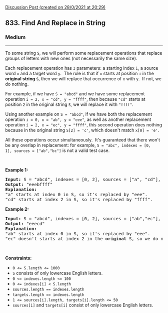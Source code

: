 [Discussion Post (created on 28/0/2021 at 20:29)](https://leetcode.com/problems/find-and-replace-in-string/discuss/1039748/JavaScript-Solution)  
<h2>833. Find And Replace in String</h2><h3>Medium</h3><hr><div><p>To some string <code>S</code>, we will perform some&nbsp;replacement&nbsp;operations that replace groups of letters with new ones (not necessarily the same size).</p>

<p>Each replacement operation has <code>3</code> parameters: a starting index <code>i</code>, a source word&nbsp;<code>x</code>&nbsp;and a target word&nbsp;<code>y</code>.&nbsp; The rule is that if <code><font face="monospace">x</font></code>&nbsp;starts at position <code>i</code>&nbsp;in the <strong>original</strong> <strong>string</strong> <strong><code>S</code></strong>, then we will replace that occurrence of&nbsp;<code>x</code>&nbsp;with&nbsp;<code>y</code>.&nbsp; If not, we do nothing.</p>

<p>For example, if we have&nbsp;<code>S = "abcd"</code>&nbsp;and we have some replacement operation&nbsp;<code>i = 2, x = "cd", y = "ffff"</code>, then because&nbsp;<code>"cd"</code>&nbsp;starts at position <code><font face="monospace">2</font></code>&nbsp;in the original string <code>S</code>, we will replace it with <code>"ffff"</code>.</p>

<p>Using another example on <code>S = "abcd"</code>, if we have both the replacement operation <code>i = 0, x = "ab", y = "eee"</code>, as well as another replacement operation&nbsp;<code>i = 2, x = "ec", y = "ffff"</code>, this second operation does nothing because in the original string&nbsp;<code>S[2] = 'c'</code>, which doesn't match&nbsp;<code>x[0] = 'e'</code>.</p>

<p>All these operations occur simultaneously.&nbsp; It's guaranteed that there won't be any overlap in replacement: for example,&nbsp;<code>S = "abc", indexes = [0, 1],&nbsp;sources = ["ab","bc"]</code> is not a valid test case.</p>

<p>&nbsp;</p>
<p><strong>Example 1:</strong></p>

<pre><strong>Input:</strong> S = "abcd", indexes = [0, 2], sources = ["a", "cd"], targets = ["eee", "ffff"]
<strong>Output:</strong> "eeebffff"
<strong>Explanation:</strong>
"a" starts at index 0 in S, so it's replaced by "eee".
"cd" starts at index 2 in S, so it's replaced by "ffff".
</pre>

<p><strong>Example 2:</strong></p>

<pre><strong>Input:</strong> S = "abcd", indexes = [0, 2], sources = ["ab","ec"], targets = ["eee","ffff"]
<strong>Output:</strong> "eeecd"
<strong>Explanation:</strong>
"ab" starts at index 0 in S, so it's replaced by "eee".
"ec" doesn't starts at index 2 in the <strong>original</strong> S, so we do nothing.
</pre>

<p>&nbsp;</p>
<p><strong>Constraints:</strong></p>

<ul>
	<li><code>0 &lt;= S.length &lt;= 1000</code></li>
	<li><code>S</code> consists of only lowercase English letters.</li>
	<li><code>0 &lt;= indexes.length &lt;= 100</code></li>
	<li><code>0 &lt;= indexes[i] &lt; S.length</code></li>
	<li><code>sources.length == indexes.length</code></li>
	<li><code>targets.length == indexes.length</code></li>
	<li><code>1 &lt;= sources[i].length, targets[i].length &lt;= 50</code></li>
	<li><code>sources[i]</code>&nbsp;and <code>targets[i]</code>&nbsp;consist of only lowercase English letters.</li>
</ul>
</div>